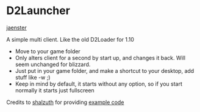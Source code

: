 # D2Launcher

[jaenster](https://github.com/jaenster)

A simple multi client. Like the old D2Loader for 1.10

- Move to your game folder
- Only alters client for a second by start up, and changes it back. Will seem unchanged for blizzard.
- Just put in your game folder, and make a shortcut to your desktop, add stuff like -w ;)
- Keep in mind by default, it starts without any option, so if you start normally it starts just fullscreen

Credits to [shalzuth](https://github.com/shalzuth/) for providing [example code](https://github.com/shalzuth/D2Launcher)